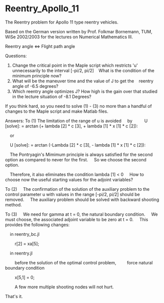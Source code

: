 # Reentry_Apollo_11
The Reentry problem for Apollo 11 type reentry vehicles.

Based on the German version written by Prof. Folkmar Bornemann, TUM, WiSe 2002/2003
for the lectures on Numerical Mathematics III.

Reentry angle <=> Flight path angle 

Questions:
1. Change the critical point in the Maple script which restricts 'u' unnecessarily to the interval [-pi/2, pi/2]
   What is the condition of the minimum principle now?
2. What will be the maneuver time and the value of J to get the
   reentry angle of -6.5 degrees?
3. Which reentry angle optimizes J? How high is the gain over that studied in the lecture situation of -8.1 Degrees?

If you think hard, so you need to solve (1) - (3)
no more than a handful of changes to the Maple script and
make Matlab files.

Answers:
To (1)
	The limitation of the range of u is avoided
    by
    
    U [solve]: = arctan (+ lambda [2] * c [3], + lambda [1] * x [1] * c [2]):

    or

    U [solve]: = arctan (-Lambda [2] * c [3], - lambda [1] * x [1] * c [2]):

    The Pontryagin's Mimimum principle is always satisfied for the second option as compared to never for the first.
    So we choose the second option.

    Therefore, it also eliminates the condition lambda [1] < 0
    How to choose now the useful starting values ​​for the adjoint variables?

To (2)
    The confirmation of the solution of the auxiliary problem to the control parameter u with values ​​in the range [-pi/2, pi/2] should be removed.
    The auxiliary problem should be solved with backward shooting method.

To (3)
    We need for gamma at t = 0, the natural boundary condition.
    We must choose, the associated adjoint variable to be zero at t = 0.
    This provides the following changes:

    in reentry_bc.jl

        r[2] = xa[5];

    in reentry.jl

        before the solution of the optimal control problem,
        force natural boundary condition

        x[5,1] = 0;

        A few more multiple shooting nodes will not hurt.

That's it.
